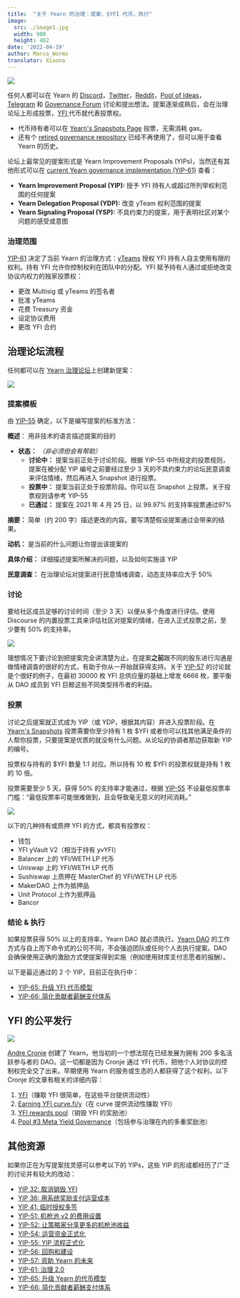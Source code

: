 ```yaml
---
title:  "关于 Yearn 的治理：提案，$YFI 代币，执行"
image:
  src: ./image1.jpg
  width: 900
  height: 482
date: '2022-04-19'
author: Marco_Worms
translator: Xiaona
---
```


![](./image1.jpg?w=900&h=482)

任何人都可以在 Yearn 的 [Discord](https://discord.com/invite/6PNv2nF)，[Twitter](https://twitter.com/iearnfinance)，[Reddit](https://www.reddit.com/r/yearn_finance)，[Pool of Ideas](https://yearnfinance.notion.site/yearnfinance/Pool-of-Ideas-d75383ade9154d8bb6163388c6c2b39b)，[Telegram](https://t.me/yearnfinance/) 和 [Governance Forum](https://gov.yearn.finance/)  讨论和提出想法。提案逐渐成熟后，会在治理论坛上形成投票，[YFI ](https://www.coingecko.com/en/coins/yearn-finance) 代币就代表投票权。

- 代币持有者可以在 [Yearn's Snapshots Page](https://yearn.snapshot.page/#/) 投票，无需消耗 gas。
- 还有个 [retired governance repository](https://docs.yearn.finance/contributing/governance/proposal-repository) 已经不再使用了，但可以用于查看 Yearn 的历史。

论坛上最常见的提案形式是 Yearn Improvement Proposals (YIPs)，当然还有其他形式可以在 [current Yearn governance implementation (YIP-61)](https://gov.yearn.finance/t/yip-61-governance-2-0/10460) 查看：

- **Yearn Improvement Proposal (YIP):** 授予 YFI 持有人或超过所列举权利范围的任何提案
- **Yearn Delegation Proposal (YDP):** 改变 yTeam 权利范围的提案
- **Yearn Signaling Proposal (YSP):** 不具约束力的提案，用于表明社区对某个问题的感受或意图

### 治理范围

[YIP-61](https://gov.yearn.finance/t/yip-61-governance-2-0/10460) 决定了当前 Yearn 的治理方式：[yTeams](https://gov.yearn.finance/t/yip-61-governance-2-0/10460#yteams-9) 授权 YFI 持有人自主使用有限的权利。持有 YFI 允许你控制权利在团队中的分配。YFI 赋予持有人通过或拒绝改变协议内权力的独家投票权：

- 更改 Multisig 或 yTeams 的签名者
- 批准 yTeams
- 花费 Treasury 资金
- 设定协议费用
- 更改 YFI 合约

## 治理论坛流程 

任何都可以在 [Yearn 治理论坛](https://gov.yearn.finance/)上创建新提案：

![](./image2.jpg?w=900&h=486)

### 提案模板

由 [YIP-55](https://gov.yearn.finance/t/yip-55-formalize-the-yip-process/7959) 确定，以下是编写提案的标准方法：

**概述**：
用非技术的语言描述提案的目的

- **状态：** *（非必须但会有帮助）*
    - **讨论中：** 提案当前正处于讨论阶段。根据 YIP-55 中所规定的投票规则，提案在被分配 YIP 编号之前要经过至少 3 天的不具约束力的论坛民意调查来评估情绪，然后再进入 Snapshot 进行投票。
    - **投票中：** 提案当前正处于投票阶段。你可以在 Snapshot 上投票。关于投票规则请参考 YIP-55
    - **已通过：** 提案在 2021 年 4 月 25 日，以 99.97% 的支持率投票通过97%

**摘要：**
简单（约 200 字）描述更改的内容。要写清楚假设提案通过会带来的结果。

**动机：**
是当前的什么问题让你提出该提案的

**具体介绍：**
详细描述提案所解决的问题，以及如何实施该 YIP

**民意调查：**
在治理论坛对提案进行民意情绪调查，动态支持率应大于 50%

### 讨论

要给社区成员足够的讨论时间（至少 3 天）以便从多个角度进行评估。使用 Discourse 的内置投票工具来评估社区对提案的情绪，在进入正式投票之前，至少要有 50% 的支持率。

![](./image3.jpg?w=900&h=351)

理想情况下要讨论到把提案完全讲清楚为止。在提案**之前**跟不同的股东进行沟通是做情绪调查的很好的方式，有助于你从一开始就获得支持。关于 [YIP-57](https://gov.yearn.finance/t/yip-57-funding-yearns-future/9319) 的讨论就是个很好的例子，在最初 30000 枚 YFI 总供应量的基础上增发 6666 枚，要平衡从 DAO 成员到 YFI 巨鲸这些不同类型持币者的利益。

### 投票

讨论之后提案就正式成为 YIP（或 YDP，根据其内容）并进入投票阶段。在 [Yearn's Snapshots](https://yearn.snapshot.page/#/) 投票需要你至少持有 1 枚 $YFI 或者你可以找其他满足条件的人帮你投票，只要提案是优质的就没有什么问题。从论坛的协调者那边获取新 YIP 的编号。

投票权与持有的 $YFI 数量 1:1 对应。所以持有 10 枚 $YFI 的投票权就是持有 1 枚的 10 倍。

投票需要至少 5 天，获得 50% 的支持率才能通过，根据 [YIP-55](https://gov.yearn.finance/t/yip-55-formalize-the-yip-process/7959) 不设最低投票率门槛：“最低投票率可能很难做到，且会导致毫无意义的时间消耗。”

![](./image4.jpg?w=900&h=543)

以下的几种持有或质押 YFI 的方式，都具有投票权：
- 钱包
- YFI yVault V2（相当于持有 yvYFI）
- Balancer 上的 YFI/WETH LP 代币
- Uniswap 上的 YFI/WETH LP 代币
- Sushiswap 上质押在 MasterChef 的 YFI/WETH LP 代币
- MakerDAO 上作为抵押品
- Unit Protocol 上作为抵押品
- Bancor

### 结论 & 执行

如果投票获得 50% 以上的支持率，Yearn DAO 就必须执行。[Yearn DAO](https://yearnfinance.notion.site/yearnfinance/Welcome-to-Yearn-Finance-26d6c4210e3e405c9f02f84ba567a249) 的工作方式与自上而下命令式的公司不同，不会强迫团队或任何个人去执行提案。DAO 会确保使用正确的激励方式使提案得到实施（例如使用财库支付志愿者的报酬）。

以下是最近通过的 2 个 YIP，目前正在执行中：

- [YIP-65: 升级 YFI 代币模型](https://gov.yearn.finance/t/yip-65-evolving-yfi-tokenomics/11994)
- [YIP-66: 简化贡献者薪酬支付体系](https://gov.yearn.finance/t/yip-66-streamlining-contributor-compensation/12247)

## YFI 的公平发行

![](./image5.jpg?w=900&h=228)

[Andre Cronje](https://medium.com/@andrecronje) 创建了 Yearn，他当初的一个想法现在已经发展为拥有 200 多名活跃参与者的 DAO。这一切都是因为 Cronje 通过 YFI 代币，把他个人对协议的控制权完全交了出来。早期使用 Yearn 的服务或生态的人都获得了这个权利，以下 Cronje 的文章有相关的详细内容：

1) [YFI](https://medium.com/iearn/yfi-df84573db81)（赚取 YFI 很简单，在这些平台提供流动性）
2) [Earning YFI curve.fi/y](https://medium.com/iearn/earning-yfi-y-curve-fi-53b5fd347f0f)（在 curve 提供流动性赚取 YFI）
3) [YFI rewards pool](https://medium.com/iearn/yfi-rewards-pool-810ef9256ec6)（销毁 YFI 的奖励池）
4) [Pool #3 Meta Yield Governance](https://medium.com/iearn/pool-3-meta-yield-governance-58f68e6d2f19)（包括参与治理在内的多重奖励池）

## 其他资源

如果你正在为写提案找灵感可以参考以下的 YIPs，这些 YIP 的形成都经历了广泛的讨论并有较大的改动：

- [YIP 32: 取消销毁 YFI](https://gov.yearn.finance/t/yip-32-remove-yfi-burning/1907)
- [YIP 36: 用系统奖励支付运营成本](https://gov.yearn.finance/t/yip-36-system-rewards-as-operational-capital/2311)
- [YIP 41: 临时授权多签](https://gov.yearn.finance/t/yip-41-temporarily-empower-multisig/3630/2)
- [YIP-51: 机枪池 v2 的费用设置](https://gov.yearn.finance/t/yip-51-set-vault-v2-fee-structure/7752)
- [YIP-52: 让策略家分享更多的机枪池收益](https://gov.yearn.finance/t/yip-52-make-strategist-skin-in-game-partner-for-make-benefit-of-glorious-brain-of-yearn/7856)
- [YIP-54: 运营资金正式化](https://gov.yearn.finance/t/yip-54-formalize-operations-funding/7956)
- [YIP-55: YIP 流程正式化](https://gov.yearn.finance/t/yip-55-formalize-the-yip-process/7959)
- [YIP-56: 回购和建设](https://gov.yearn.finance/t/yip-56-buyback-and-build/8929)
- [YIP-57: 资助 Yearn 的未来](https://gov.yearn.finance/t/yip-57-funding-yearns-future/9319)
- [YIP-61: 治理 2.0](https://gov.yearn.finance/t/yip-61-governance-2-0/10460)
- [YIP-65: 升级 Yearn 的代币模型](https://gov.yearn.finance/t/yip-65-evolving-yfi-tokenomics/11994)
- [YIP-66: 简化贡献者薪酬支付体系](https://gov.yearn.finance/t/yip-66-streamlining-contributor-compensation/12247)
